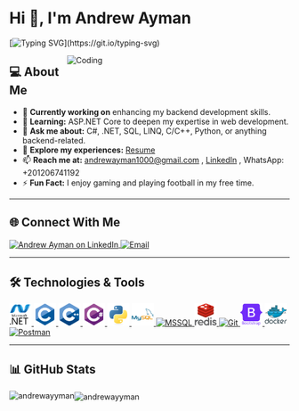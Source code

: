 # Hi 👋, I'm Andrew Ayman  

[![Typing SVG](https://readme-typing-svg.demolab.com?font=Fira+Code&pause=1000&color=F71616&width=435&lines=A+Passionate+Back-End+Developer;%F0%9F%9A%80+Always+learning%2C+always+growing...)](https://git.io/typing-svg)

<img align="right" alt="Coding" width="400" src="https://camo.githubusercontent.com/41dce96615009283b02805ec5234f99bfdae6bbe8aaaedd74cd43bda0b7efcc1/68747470733a2f2f632e74656e6f722e636f6d2f5f444f426a6e4773705941414141414d2f636f64652d636f64696e672e676966">

## 💻 About Me  
- 🔭 **Currently working on** enhancing my backend development skills.  
- 🌱 **Learning:** ASP.NET Core to deepen my expertise in web development.  
- 💬 **Ask me about:** C#, .NET, SQL, LINQ, C/C++, Python, or anything backend-related.  
- 📄 **Explore my experiences:** [Resume](https://drive.google.com/drive/folders/1kL0y3vRW1bF8Rvtljjqmi298ybW6kApJ)  
- 📫 **Reach me at:**  [andrewayman1000@gmail.com](mailto:andrewayman1000@gmail.com) , [LinkedIn](https://linkedin.com/in/andrew-ayman-1bb2b9219/) , WhatsApp: +201206741192  
- ⚡ **Fun Fact:** I enjoy gaming and playing football in my free time.  

---

## 🌐 Connect With Me  
<p align="left">
  <a href="https://linkedin.com/in/andrew-ayman-1bb2b9219/" target="_blank">
    <img align="center" src="https://raw.githubusercontent.com/rahuldkjain/github-profile-readme-generator/master/src/images/icons/Social/linked-in-alt.svg" alt="Andrew Ayman on LinkedIn" height="30" width="40" />
  </a>
  <a href="mailto:andrewayman1000@gmail.com" target="_blank">
    <img align="center" src="https://upload.wikimedia.org/wikipedia/commons/4/48/Email_Icon.svg" alt="Email" height="30" width="40" />
  </a>
</p>

---

## 🛠️ Technologies & Tools  
<p align="left">
  <a href="https://dotnet.microsoft.com/" target="_blank" rel="noreferrer">
    <img src="https://raw.githubusercontent.com/devicons/devicon/master/icons/dot-net/dot-net-original-wordmark.svg" alt="dotnet" width="40" height="40" />
  </a>
  <a href="https://www.cprogramming.com/" target="_blank" rel="noreferrer">
    <img src="https://raw.githubusercontent.com/devicons/devicon/master/icons/c/c-original.svg" alt="C" width="40" height="40" />
  </a>
  <a href="https://www.w3schools.com/cpp/" target="_blank" rel="noreferrer">
    <img src="https://raw.githubusercontent.com/devicons/devicon/master/icons/cplusplus/cplusplus-original.svg" alt="C++" width="40" height="40" />
  </a>
  <a href="https://www.w3schools.com/cs/" target="_blank" rel="noreferrer">
    <img src="https://raw.githubusercontent.com/devicons/devicon/master/icons/csharp/csharp-original.svg" alt="C#" width="40" height="40" />
  </a>
  <a href="https://www.python.org" target="_blank" rel="noreferrer">
    <img src="https://raw.githubusercontent.com/devicons/devicon/master/icons/python/python-original.svg" alt="Python" width="40" height="40" />
  </a>
  <a href="https://www.mysql.com/" target="_blank" rel="noreferrer">
    <img src="https://raw.githubusercontent.com/devicons/devicon/master/icons/mysql/mysql-original-wordmark.svg" alt="MySQL" width="40" height="40" />
  </a>
  <a href="https://www.microsoft.com/en-us/sql-server" target="_blank" rel="noreferrer">
    <img src="https://www.svgrepo.com/show/303229/microsoft-sql-server-logo.svg" alt="MSSQL" width="40" height="40" />
  </a>
  <a href="https://redis.io" target="_blank" rel="noreferrer">
    <img src="https://raw.githubusercontent.com/devicons/devicon/master/icons/redis/redis-original-wordmark.svg" alt="Redis" width="40" height="40" />
  </a>
  <a href="https://git-scm.com/" target="_blank" rel="noreferrer">
    <img src="https://www.vectorlogo.zone/logos/git-scm/git-scm-icon.svg" alt="Git" width="40" height="40" />
  </a>
  <a href="https://getbootstrap.com" target="_blank" rel="noreferrer">
    <img src="https://raw.githubusercontent.com/devicons/devicon/master/icons/bootstrap/bootstrap-plain-wordmark.svg" alt="Bootstrap" width="40" height="40" />
  </a>
  <a href="https://www.docker.com/" target="_blank" rel="noreferrer">
    <img src="https://raw.githubusercontent.com/devicons/devicon/master/icons/docker/docker-original-wordmark.svg" alt="Docker" width="40" height="40" />
  </a>
  <a href="https://postman.com" target="_blank" rel="noreferrer">
    <img src="https://www.vectorlogo.zone/logos/getpostman/getpostman-icon.svg" alt="Postman" width="40" height="40" />
  </a>
</p>

---

## 📊 GitHub Stats  
<p><img align="left" src="https://github-readme-stats.vercel.app/api/top-langs?username=andrewayyman&show_icons=true&locale=en&layout=compact" alt="andrewayyman" /></p>

<p><img align="center" src="https://github-readme-streak-stats.herokuapp.com/?user=andrewayyman&" alt="andrewayyman" /></p>
